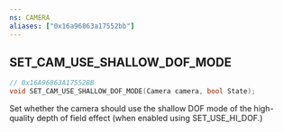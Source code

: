 ```yaml
---
ns: CAMERA
aliases: ["0x16a96863a17552bb"]
---
```

## SET_CAM_USE_SHALLOW_DOF_MODE

```c
// 0x16A96863A17552BB
void SET_CAM_USE_SHALLOW_DOF_MODE(Camera camera, bool State);
```

Set whether the camera should use the shallow DOF mode of the high-quality depth of field effect (when enabled using SET_USE_HI_DOF.)

